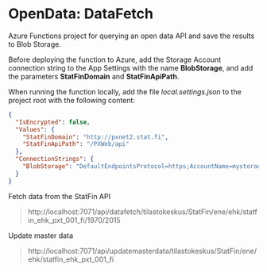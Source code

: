 # OpenData: DataFetch

Azure Functions project for querying an open data API and save the results to Blob Storage.

Before deploying the function to Azure, add the Storage Account connection string to the App Settings with the name **BlobStorage**, and add the parameters **StatFinDomain** and **StatFinApiPath**.

When running the function locally, add the file *local.settings.json* to the project root with the following content:

```json
{
  "IsEncrypted": false,
  "Values": {
    "StatFinDomain": "http://pxnet2.stat.fi",
    "StatFinApiPath": "/PXWeb/api"
  },
  "ConnectionStrings": {
    "BlobStorage": "DefaultEndpointsProtocol=https;AccountName=mystorageaccount;AccountKey=myaccountkey;EndpointSuffix=core.windows.net"
  }
}
```

Fetch data from the StatFin API
> http://localhost:7071/api/datafetch/tilastokeskus/StatFin/ene/ehk/statfin_ehk_pxt_001_fi/1970/2015

Update master data
> http://localhost:7071/api/updatemasterdata/tilastokeskus/StatFin/ene/ehk/statfin_ehk_pxt_001_fi

